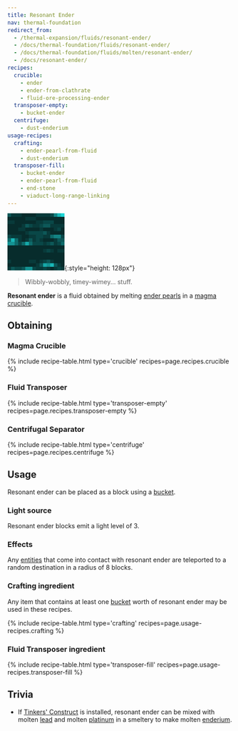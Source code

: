 ```yaml
---
title: Resonant Ender
nav: thermal-foundation
redirect_from:
  - /thermal-expansion/fluids/resonant-ender/
  - /docs/thermal-foundation/fluids/resonant-ender/
  - /docs/thermal-foundation/fluids/molten/resonant-ender/
  - /docs/resonant-ender/
recipes:
  crucible:
    - ender
    - ender-from-clathrate
    - fluid-ore-processing-ender
  transposer-empty:
    - bucket-ender
  centrifuge:
    - dust-enderium
usage-recipes:
  crafting:
    - ender-pearl-from-fluid
    - dust-enderium
  transposer-fill:
    - bucket-ender
    - ender-pearl-from-fluid
    - end-stone
    - viaduct-long-range-linking
---
```


![Resonant ender](/assets/images/thermal-foundation/resonant-ender.gif){:style="height: 128px"}

> Wibbly-wobbly, timey-wimey... stuff.


**Resonant ender** is a fluid obtained by melting [ender
pearls](https://minecraft.gamepedia.com/Ender_Pearl) in a [magma
crucible](/docs/thermal-expansion/magma-crucible/).


Obtaining
---------

### Magma Crucible
{% include recipe-table.html type='crucible' recipes=page.recipes.crucible %}

### Fluid Transposer
{% include recipe-table.html type='transposer-empty' recipes=page.recipes.transposer-empty %}

### Centrifugal Separator
{% include recipe-table.html type='centrifuge' recipes=page.recipes.centrifuge %}


Usage
-----

Resonant ender can be placed as a block using a
[bucket](https://minecraft.gamepedia.com/Bucket).

### Light source
Resonant ender blocks emit a light level of 3.

### Effects
Any [entities](https://minecraft.gamepedia.com/Entity) that come into contact
with resonant ender are teleported to a random destination in a radius of 8
blocks.

### Crafting ingredient
Any item that contains at least one
[bucket](https://minecraft.gamepedia.com/Bucket) worth of resonant ender may be
used in these recipes.

{% include recipe-table.html type='crafting' recipes=page.usage-recipes.crafting %}

### Fluid Transposer ingredient
{% include recipe-table.html type='transposer-fill' recipes=page.usage-recipes.transposer-fill %}


Trivia
------

* If [Tinkers'
  Construct](https://minecraft.curseforge.com/projects/tinkers-construct) is
  installed, resonant ender can be mixed with molten [lead](/docs/thermal-foundation/lead-ingot/)
  and molten [platinum](/docs/thermal-foundation/platinum-ingot/) in a smeltery to make molten
  [enderium](/docs/thermal-foundation/enderium-ingot/).
